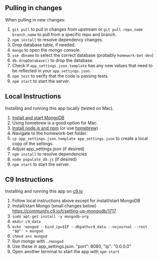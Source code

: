 ## Pulling in changes

When pulling in new changes:

1. `git pull` to pull in changes from upstream or `git pull repo_name branch_name` to pull from a specific repo and branch.
1. `npm install` to resolve dependency changes.
1. Drop database table, if needed.
  1. `mongo` to open the mongo console.
  1. `use dbname` to select the correct database (probably `homework-bet-dev`)
  1. `db.dropDatabase()` to drop the database.
1. Check if `app_settings.json.template` has any new values that need to be reflected in your `app_settings.json`.
1. `npm test` to verify that the code is passing tests.
1. `npm start` to start the server.

## Local Instructions

Installing and running this app locally (tested on Mac).

1. [Install and start MongoDB](https://docs.mongodb.com/manual/installation/)
  1. Using homebrew is a good option for Mac.
1. [Install node.js and npm](https://nodejs.org/en/download/) (or use [homebrew](https://changelog.com/posts/install-node-js-with-homebrew-on-os-x))
1. Navigate to the homework-bet folder.
1. `cp app_settings.json.template app_settings.json` to create a local copy of the settings.
1. Adjust app_settings.json (if desired)
1. `npm install` to resolve dependencies
1. `node populate_db.js` (if desired)
1. `npm start` to start the server.


## C9 Instructions

Installing and running this app on [c9.io](https://c9.io/)
1. Follow local instructions above except for install/start MongoDB
1. Install/start Mongo (small changes below) https://community.c9.io/t/setting-up-mongodb/1717
  1. `sudo apt-get install -y mongodb-org`
  1. `mkdir c9_data`
  1.  `echo 'mongod --bind_ip=$IP --dbpath=c9_data --nojournal --rest "$@"' > mongod`
  1. `chmod a+x mongod`
  1.  Run mongo with `./mongod`
1. Use these in app_settings.json.
    "port":    8080,
    "ip": "0.0.0.0"
1. Open another terminal to start the app with `npm start`

